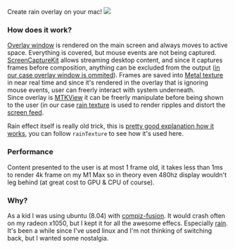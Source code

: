 Create rain overlay on your mac!
![](https://github.com/futuun/dszcz/assets/15254260/da70a993-9cb6-4c1d-91a4-887488cf4d3d)

### How does it work?

[Overlay window](./dszcz/OverlayWindow.swift) is rendered on the main screen and always moves to active space. Everything is covered, but mouse events are not being captured.
<br>
[ScreenCaptureKit](https://developer.apple.com/documentation/screencapturekit) allows streaming desktop content, and since it captures frames before composition, anything can be excluded from the output ([in our case overlay window is ommited](./dszcz/CaptureEngine.swift#L18-L21)). Frames are saved into [Metal texture](./dszcz/MetalRenderer.swift#L118-L120) in near real time and since it's rendered in the overlay that is ignoring mouse events, user can freerly interact with system underneath.
<br>
Since overlay is [MTKView](https://developer.apple.com/documentation/metalkit/mtkview/) it can be freerly manipulate before being shown to the user (in our case [rain texture](./dszcz/MetalRenderer.swift#L197-L198) is used to render ripples and distort the [screen feed](./dszcz/Shaders.metal#L37-L39).

Rain effect itself is really old trick, this is [pretty good explanation how it works](https://web.archive.org/web/20080618181901/http://freespace.virgin.net/hugo.elias/graphics/x_water.htm), you can follow `rainTexture` to see how it's used here.

### Performance

Content presented to the user is at most 1 frame old, it takes less than 1ms to render 4k frame on my M1 Max so in theory even 480hz display wouldn't leg behind (at great cost to GPU & CPU of course).

### Why?

As a kid I was using ubuntu (8.04) with [compiz-fusion](https://www.compiz-fusion.org). It would crash often on my radeon x1050, but I kept it for all the awesome effecs. Especially [rain](https://www.youtube.com/watch?v=1ZKmQS_MNAg).
It's been a while since I've used linux and I'm not thinking of switching back, but I wanted some nostalgia.
